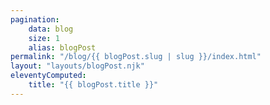 ```yaml
---
pagination:
    data: blog
    size: 1
    alias: blogPost
permalink: "/blog/{{ blogPost.slug | slug }}/index.html"
layout: "layouts/blogPost.njk"
eleventyComputed:
    title: "{{ blogPost.title }}"
---
```

